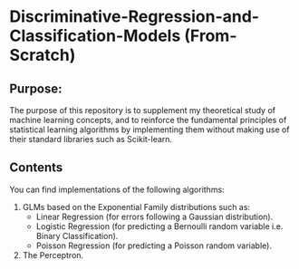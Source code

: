 # Discriminative-Regression-and-Classification-Models (From-Scratch)
## Purpose:
The purpose of this repository is to supplement my theoretical study of machine learning concepts, and to reinforce the fundamental principles of statistical learning algorithms by implementing them without making use of their standard libraries such as Scikit-learn.  
## Contents
You can find implementations of the following algorithms:  
1. GLMs based on the Exponential Family distributions such as:
   * Linear Regression (for errors following a Gaussian distribution).
   * Logistic Regression (for predicting a Bernoulli random variable i.e. Binary Classification).
   * Poisson Regression (for predicting a Poisson random variable).
2. The Perceptron.

